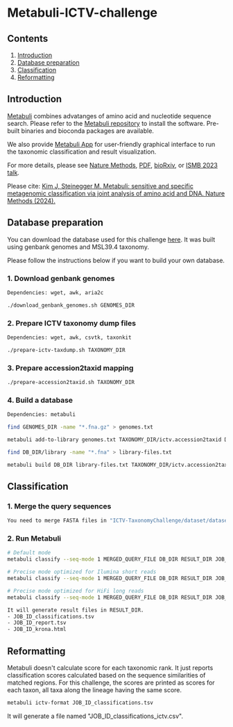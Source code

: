 # Metabuli-ICTV-challenge

## Contents

1. [Introduction](#introduction)
2. [Database preparation](#database-preparation)
3. [Classification](#classification)
4. [Reformatting](#reformatting)

## Introduction
[Metabuli](https://github.com/steineggerlab/Metabuli) combines advatanges of amino acid and nucleotide sequence search. 
Please refer to the [Metabuli repository](https://github.com/steineggerlab/Metabuli) to install the software.
Pre-built binaries and bioconda packages are available.

We also provide [Metabuli App](http://github.com/steineggerlab/Metabuli-App) for user-friendly graphical interface to run the taxonomic classification and result visualization.

For more details, please see
[Nature Methods](https://www.nature.com/articles/s41592-024-02273-y), 
[PDF](https://www.nature.com/articles/s41592-024-02273-y.epdf?sharing_token=je_2D5Su0-xVOSjuKSAXF9RgN0jAjWel9jnR3ZoTv0M7gE7NDF_xi_3sW8QdRiwfSJNwqaXItSoeCvr7cvcoQxKLt0oROgWc6urmki9tP80cXEuHPN0D7b4y9y3i8Yv7sZw8MxxhAj7W6p9eZE2zaK3eozdOkXvwADVfso9cXIM%3D), 
[bioRxiv](https://www.biorxiv.org/content/10.1101/2023.05.31.543018v2), or [ISMB 2023 talk](https://www.youtube.com/watch?v=vz2fuRcVwyk).

Please cite: [Kim J, Steinegger M. Metabuli: sensitive and specific metagenomic classification via joint analysis of amino acid and DNA. Nature Methods (2024).](https://doi.org/10.1038/s41592-024-02273-y)

## Database preparation
You can download the database used for this challenge [here](https://hulk.mmseqs.com/jaebeom/vmr39.4/).
It was built using genbank genomes and MSL39.4 taxonomy.


Please follow the instructions below if you want to build your own database.

### 1. Download genbank genomes
```bash
Dependencies: wget, awk, aria2c

./download_genbank_genomes.sh GENOMES_DIR

```

### 2. Prepare ICTV taxonomy dump files
```bash
Dependencies: wget, awk, csvtk, taxonkit

./prepare-ictv-taxdump.sh TAXONOMY_DIR
```

### 3. Prepare accession2taxid mapping
```bash
./prepare-accession2taxid.sh TAXONOMY_DIR
```

### 4. Build a database
```bash
Dependencies: metabuli

find GENOMES_DIR -name "*.fna.gz" > genomes.txt

metabuli add-to-library genomes.txt TAXONOMY_DIR/ictv.accession2taxid DB_DIR --taxonomy-path TAXONOMY_DIR

find DB_DIR/library -name "*.fna" > library-files.txt

metabuli build DB_DIR library-files.txt TAXONOMY_DIR/ictv.accession2taxid --taxonomy-path TAXONOMY_DIR

```

## Classification

### 1. Merge the query sequences
```bash
You need to merge FASTA files in "ICTV-TaxonomyChallenge/dataset/dataset_challenge" directory into one file.
```

### 2. Run Metabuli
```bash
# Default mode
metabuli classify --seq-mode 1 MERGED_QUERY_FILE DB_DIR RESULT_DIR JOB_ID1 --lineage 1

# Precise mode optimized for Ilumina short reads
metabuli classify --seq-mode 1 MERGED_QUERY_FILE DB_DIR RESULT_DIR JOB_ID2 --min-score 0.15 --min-sp-score 0.5 --lineage 1

# Precise mode optimized for HiFi long reads
metabuli classify --seq-mode 1 MERGED_QUERY_FILE DB_DIR RESULT_DIR JOB_ID3 --min-score 0.07 --min-sp-score 0.3 --lineage 1

It will generate result files in RESULT_DIR.
- JOB_ID_classifications.tsv
- JOB_ID_report.tsv
- JOB_ID_krona.html
```
## Reformatting
Metabuli doesn't calculate score for each taxonomic rank.
It just reports classification scores calculated based on the sequence similarities of matched regions.
For this challenge, the scores are printed as scores for each taxon, all taxa along the lineage having the same score.

```bash
metabuli ictv-format JOB_ID_classifications.tsv
```
It will generate a file named "JOB_ID_classifications_ictv.csv".




